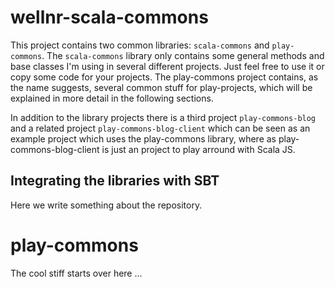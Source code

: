 wellnr-scala-commons
====================

This project contains two common libraries: `scala-commons` and `play-commons`. The `scala-commons` library only contains some general methods and base classes I'm using in several different projects. Just feel free to use it or copy some code for your projects. The play-commons project contains, as the name suggests, several common stuff for play-projects, which will be explained in more detail in the following sections.

In addition to the library projects there is a third project `play-commons-blog` and a related project `play-commons-blog-client` which can be seen as an example project which uses the play-commons library, where as play-commons-blog-client is just an project to play arround with Scala JS.

Integrating the libraries with SBT
----------------------------------

Here we write something about the repository.

play-commons
============

The cool stiff starts over here ...
